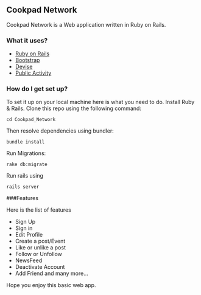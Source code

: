 ## Cookpad Network 

Cookpad Network is a Web application written in Ruby on Rails. 

### What it uses?

* [Ruby on Rails](https://github.com/rails/rails)
* [Bootstrap](https://github.com/twbs/bootstrap-sass)
* [Devise](https://github.com/plataformatec/devise)
* [Public Activity](https://github.com/chaps-io/public_activity)


### How do I get set up?

To set it up on your local machine here is what you need to do. Install Ruby & Rails. Clone this repo using the following command:

```
cd Cookpad_Network
```
Then resolve dependencies using bundler:

```
bundle install
```

Run Migrations:

```
rake db:migrate
```

Run rails using

```
rails server
```


###Features

Here is the list of features

* Sign Up
* Sign in
* Edit Profile
* Create a post/Event
* Like or unlike a post
* Follow or Unfollow
* NewsFeed
* Deactivate Account
* Add Friend and many more...


Hope you enjoy this basic web app.

